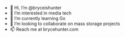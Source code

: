 - 👋 Hi, I’m @bryceishunter
- 👀 I’m interested in media tech
- 🌱 I’m currently learning Go
- 💞️ I’m looking to collaborate on mass storage projects
- 📫 Reach me at brycehunter.com
